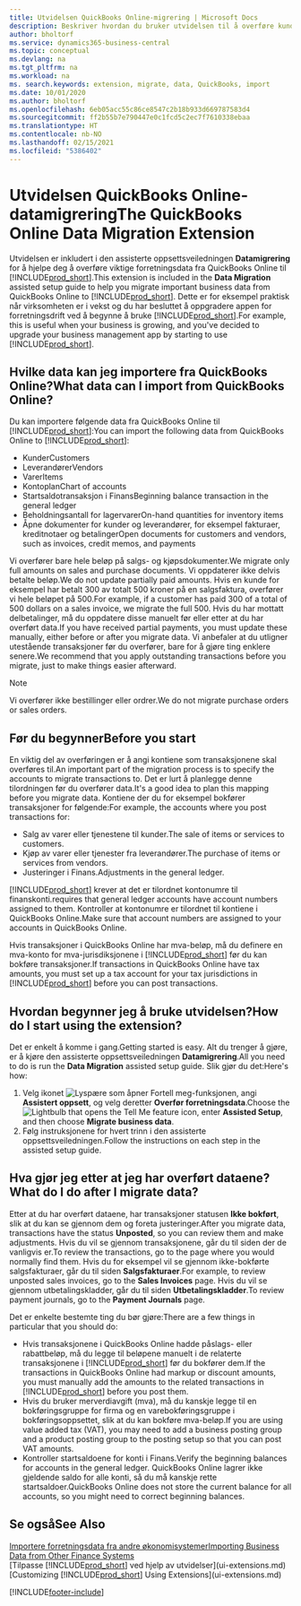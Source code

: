 ```yaml
---
title: Utvidelsen QuickBooks Online-migrering | Microsoft Docs
description: Beskriver hvordan du bruker utvidelsen til å overføre kunder, leverandører, varer og konti fra QuickBooks Online til Business Central.
author: bholtorf
ms.service: dynamics365-business-central
ms.topic: conceptual
ms.devlang: na
ms.tgt_pltfrm: na
ms.workload: na
ms. search.keywords: extension, migrate, data, QuickBooks, import
ms.date: 10/01/2020
ms.author: bholtorf
ms.openlocfilehash: 6eb05acc55c86ce8547c2b18b933d669787583d4
ms.sourcegitcommit: ff2b55b7e790447e0c1fcd5c2ec7f7610338ebaa
ms.translationtype: HT
ms.contentlocale: nb-NO
ms.lasthandoff: 02/15/2021
ms.locfileid: "5386402"
---
```

# <a name="the-quickbooks-online-data-migration-extension"></a><span data-ttu-id="215d3-103">Utvidelsen QuickBooks Online-datamigrering</span><span class="sxs-lookup"><span data-stu-id="215d3-103">The QuickBooks Online Data Migration Extension</span></span>

<span data-ttu-id="215d3-104">Utvidelsen er inkludert i den assisterte oppsettsveiledningen **Datamigrering** for å hjelpe deg å overføre viktige forretningsdata fra QuickBooks Online til [!INCLUDE[prod_short](includes/prod_short.md)].</span><span class="sxs-lookup"><span data-stu-id="215d3-104">This extension is included in the **Data Migration** assisted setup guide to help you migrate important business data from QuickBooks Online to [!INCLUDE[prod_short](includes/prod_short.md)].</span></span> <span data-ttu-id="215d3-105">Dette er for eksempel praktisk når virksomheten er i vekst og du har besluttet å oppgradere appen for forretningsdrift ved å begynne å bruke [!INCLUDE[prod_short](includes/prod_short.md)].</span><span class="sxs-lookup"><span data-stu-id="215d3-105">For example, this is useful when your business is growing, and you've decided to upgrade your business management app by starting to use [!INCLUDE[prod_short](includes/prod_short.md)].</span></span>

## <a name="what-data-can-i-import-from-quickbooks-online"></a><span data-ttu-id="215d3-106">Hvilke data kan jeg importere fra QuickBooks Online?</span><span class="sxs-lookup"><span data-stu-id="215d3-106">What data can I import from QuickBooks Online?</span></span>

<span data-ttu-id="215d3-107">Du kan importere følgende data fra QuickBooks Online til [!INCLUDE[prod_short](includes/prod_short.md)]:</span><span class="sxs-lookup"><span data-stu-id="215d3-107">You can import the following data from QuickBooks Online to [!INCLUDE[prod_short](includes/prod_short.md)]:</span></span>  

* <span data-ttu-id="215d3-108">Kunder</span><span class="sxs-lookup"><span data-stu-id="215d3-108">Customers</span></span>
* <span data-ttu-id="215d3-109">Leverandører</span><span class="sxs-lookup"><span data-stu-id="215d3-109">Vendors</span></span>
* <span data-ttu-id="215d3-110">Varer</span><span class="sxs-lookup"><span data-stu-id="215d3-110">Items</span></span>
* <span data-ttu-id="215d3-111">Kontoplan</span><span class="sxs-lookup"><span data-stu-id="215d3-111">Chart of accounts</span></span>
* <span data-ttu-id="215d3-112">Startsaldotransaksjon i Finans</span><span class="sxs-lookup"><span data-stu-id="215d3-112">Beginning balance transaction in the general ledger</span></span>
* <span data-ttu-id="215d3-113">Beholdningsantall for lagervarer</span><span class="sxs-lookup"><span data-stu-id="215d3-113">On-hand quantities for inventory items</span></span>
* <span data-ttu-id="215d3-114">Åpne dokumenter for kunder og leverandører, for eksempel fakturaer, kreditnotaer og betalinger</span><span class="sxs-lookup"><span data-stu-id="215d3-114">Open documents for customers and vendors, such as invoices, credit memos, and payments</span></span>

<span data-ttu-id="215d3-115">Vi overfører bare hele beløp på salgs- og kjøpsdokumenter.</span><span class="sxs-lookup"><span data-stu-id="215d3-115">We migrate only full amounts on sales and purchase documents.</span></span> <span data-ttu-id="215d3-116">Vi oppdaterer ikke delvis betalte beløp.</span><span class="sxs-lookup"><span data-stu-id="215d3-116">We do not update partially paid amounts.</span></span> <span data-ttu-id="215d3-117">Hvis en kunde for eksempel har betalt 300 av totalt 500 kroner på en salgsfaktura, overfører vi hele beløpet på 500.</span><span class="sxs-lookup"><span data-stu-id="215d3-117">For example, if a customer has paid 300 of a total of 500 dollars on a sales invoice, we migrate the full 500.</span></span> <span data-ttu-id="215d3-118">Hvis du har mottatt delbetalinger, må du oppdatere disse manuelt før eller etter at du har overført data.</span><span class="sxs-lookup"><span data-stu-id="215d3-118">If you have received partial payments, you must update these manually, either before or after you migrate data.</span></span> <span data-ttu-id="215d3-119">Vi anbefaler at du utligner utestående transaksjoner før du overfører, bare for å gjøre ting enklere senere.</span><span class="sxs-lookup"><span data-stu-id="215d3-119">We recommend that you apply outstanding transactions before you migrate, just to make things easier afterward.</span></span>

> [!NOTE]  
> <span data-ttu-id="215d3-120">Vi overfører ikke bestillinger eller ordrer.</span><span class="sxs-lookup"><span data-stu-id="215d3-120">We do not migrate purchase orders or sales orders.</span></span>

## <a name="before-you-start"></a><span data-ttu-id="215d3-121">Før du begynner</span><span class="sxs-lookup"><span data-stu-id="215d3-121">Before you start</span></span>

<span data-ttu-id="215d3-122">En viktig del av overføringen er å angi kontiene som transaksjonene skal overføres til.</span><span class="sxs-lookup"><span data-stu-id="215d3-122">An important part of the migration process is to specify the accounts to migrate transactions to.</span></span> <span data-ttu-id="215d3-123">Det er lurt å planlegge denne tilordningen før du overfører data.</span><span class="sxs-lookup"><span data-stu-id="215d3-123">It's a good idea to plan this mapping before you migrate data.</span></span> <span data-ttu-id="215d3-124">Kontiene der du for eksempel bokfører transaksjoner for følgende:</span><span class="sxs-lookup"><span data-stu-id="215d3-124">For example, the accounts where you post transactions for:</span></span>  

* <span data-ttu-id="215d3-125">Salg av varer eller tjenestene til kunder.</span><span class="sxs-lookup"><span data-stu-id="215d3-125">The sale of items or services to customers.</span></span>
* <span data-ttu-id="215d3-126">Kjøp av varer eller tjenester fra leverandører.</span><span class="sxs-lookup"><span data-stu-id="215d3-126">The purchase of items or services from vendors.</span></span>  
* <span data-ttu-id="215d3-127">Justeringer i Finans.</span><span class="sxs-lookup"><span data-stu-id="215d3-127">Adjustments in the general ledger.</span></span>  

[!INCLUDE[prod_short](includes/prod_short.md)] <span data-ttu-id="215d3-128">krever at det er tilordnet kontonumre til finanskonti.</span><span class="sxs-lookup"><span data-stu-id="215d3-128">requires that general ledger accounts have account numbers assigned to them.</span></span> <span data-ttu-id="215d3-129">Kontroller at kontonumre er tilordnet til kontiene i QuickBooks Online.</span><span class="sxs-lookup"><span data-stu-id="215d3-129">Make sure that account numbers are assigned to your accounts in QuickBooks Online.</span></span>

<span data-ttu-id="215d3-130">Hvis transaksjoner i QuickBooks Online har mva-beløp, må du definere en mva-konto for mva-jurisdiksjonene i [!INCLUDE[prod_short](includes/prod_short.md)] før du kan bokføre transaksjoner.</span><span class="sxs-lookup"><span data-stu-id="215d3-130">If transactions in QuickBooks Online have tax amounts, you must set up a tax account for your tax jurisdictions in [!INCLUDE[prod_short](includes/prod_short.md)] before you can post transactions.</span></span>

## <a name="how-do-i-start-using-the-extension"></a><span data-ttu-id="215d3-131">Hvordan begynner jeg å bruke utvidelsen?</span><span class="sxs-lookup"><span data-stu-id="215d3-131">How do I start using the extension?</span></span>

<span data-ttu-id="215d3-132">Det er enkelt å komme i gang.</span><span class="sxs-lookup"><span data-stu-id="215d3-132">Getting started is easy.</span></span> <span data-ttu-id="215d3-133">Alt du trenger å gjøre, er å kjøre den assisterte oppsettsveiledningen **Datamigrering**.</span><span class="sxs-lookup"><span data-stu-id="215d3-133">All you need to do is run the **Data Migration** assisted setup guide.</span></span> <span data-ttu-id="215d3-134">Slik gjør du det:</span><span class="sxs-lookup"><span data-stu-id="215d3-134">Here's how:</span></span>

1. <span data-ttu-id="215d3-135">Velg ikonet ![Lyspære som åpner Fortell meg-funksjonen](media/ui-search/search_small.png "Fortell hva du vil gjøre"), angi **Assistert oppsett**, og velg deretter **Overfør forretningsdata**.</span><span class="sxs-lookup"><span data-stu-id="215d3-135">Choose the ![Lightbulb that opens the Tell Me feature](media/ui-search/search_small.png "Tell me what you want to do") icon, enter **Assisted Setup**, and then choose **Migrate business data**.</span></span>
2. <span data-ttu-id="215d3-136">Følg instruksjonene for hvert trinn i den assisterte oppsettsveiledningen.</span><span class="sxs-lookup"><span data-stu-id="215d3-136">Follow the instructions on each step in the assisted setup guide.</span></span>

## <a name="what-do-i-do-after-i-migrate-data"></a><span data-ttu-id="215d3-137">Hva gjør jeg etter at jeg har overført dataene?</span><span class="sxs-lookup"><span data-stu-id="215d3-137">What do I do after I migrate data?</span></span>

<span data-ttu-id="215d3-138">Etter at du har overført dataene, har transaksjoner statusen **Ikke bokført**, slik at du kan se gjennom dem og foreta justeringer.</span><span class="sxs-lookup"><span data-stu-id="215d3-138">After you migrate data, transactions have the status **Unposted**, so you can review them and make adjustments.</span></span> <span data-ttu-id="215d3-139">Hvis du vil se gjennom transaksjonene, går du til siden der de vanligvis er.</span><span class="sxs-lookup"><span data-stu-id="215d3-139">To review the transactions, go to the page where you would normally find them.</span></span> <span data-ttu-id="215d3-140">Hvis du for eksempel vil se gjennom ikke-bokførte salgsfakturaer, går du til siden **Salgsfakturaer**.</span><span class="sxs-lookup"><span data-stu-id="215d3-140">For example, to review unposted sales invoices, go to the **Sales Invoices** page.</span></span> <span data-ttu-id="215d3-141">Hvis du vil se gjennom utbetalingskladder, går du til siden **Utbetalingskladder**.</span><span class="sxs-lookup"><span data-stu-id="215d3-141">To review payment journals, go to the **Payment Journals** page.</span></span>  

<span data-ttu-id="215d3-142">Det er enkelte bestemte ting du bør gjøre:</span><span class="sxs-lookup"><span data-stu-id="215d3-142">There are a few things in particular that you should do:</span></span>

* <span data-ttu-id="215d3-143">Hvis transaksjonene i QuickBooks Online hadde påslags- eller rabattbeløp, må du legge til beløpene manuelt i de relaterte transaksjonene i [!INCLUDE[prod_short](includes/prod_short.md)] før du bokfører dem.</span><span class="sxs-lookup"><span data-stu-id="215d3-143">If the transactions in QuickBooks Online had markup or discount amounts, you must manually add the amounts to the related transactions in [!INCLUDE[prod_short](includes/prod_short.md)] before you post them.</span></span>
* <span data-ttu-id="215d3-144">Hvis du bruker merverdiavgift (mva), må du kanskje legge til en bokføringsgruppe for firma og en varebokføringsgruppe i bokføringsoppsettet, slik at du kan bokføre mva-beløp.</span><span class="sxs-lookup"><span data-stu-id="215d3-144">If you are using value added tax (VAT), you may need to add a business posting group and a product posting group to the posting setup so that you can post VAT amounts.</span></span>
* <span data-ttu-id="215d3-145">Kontroller startsaldoene for konti i Finans.</span><span class="sxs-lookup"><span data-stu-id="215d3-145">Verify the beginning balances for accounts in the general ledger.</span></span> <span data-ttu-id="215d3-146">QuickBooks Online lagrer ikke gjeldende saldo for alle konti, så du må kanskje rette startsaldoer.</span><span class="sxs-lookup"><span data-stu-id="215d3-146">QuickBooks Online does not store the current balance for all accounts, so you might need to correct beginning balances.</span></span>

## <a name="see-also"></a><span data-ttu-id="215d3-147">Se også</span><span class="sxs-lookup"><span data-stu-id="215d3-147">See Also</span></span>

[<span data-ttu-id="215d3-148">Importere forretningsdata fra andre økonomisystemer</span><span class="sxs-lookup"><span data-stu-id="215d3-148">Importing Business Data from Other Finance Systems</span></span>](across-import-data-configuration-packages.md)  
<span data-ttu-id="215d3-149">[Tilpasse [!INCLUDE[prod_short](includes/prod_short.md)] ved hjelp av utvidelser](ui-extensions.md)</span><span class="sxs-lookup"><span data-stu-id="215d3-149">[Customizing [!INCLUDE[prod_short](includes/prod_short.md)] Using Extensions](ui-extensions.md)</span></span>  


[!INCLUDE[footer-include](includes/footer-banner.md)]